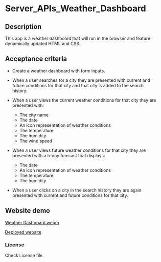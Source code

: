 # Server_APIs_Weather_Dashboard

## Description
This app is a weather dashboard that will run in the browser and feature dynamically updated HTML and CSS.

## Acceptance criteria
- Create a weather dashboard with form inputs.

- When a user searches for a city they are presented with current and future conditions for that city and that city is added to the search history.

- When a user views the current weather conditions for that city they are presented with:
    - The city name
    - The date
    - An icon representation of weather conditions
    - The temperature
    - The humidity
    - The wind speed

- When a user views future weather conditions for that city they are presented with a 5-day forecast that displays:
    - The date
    - An icon representation of weather conditions
    - The temperature
    - The humidity

- When a user clicks on a city in the search history they are again presented with current and future conditions for that city.

## Website demo

[Weather Dashboard.webm](https://user-images.githubusercontent.com/119010465/218476902-5c06fbaa-003b-4a35-8b22-333920ad0919.webm)

[Deployed website](https://drzazga88.github.io/Server_APIs_Weather_Dashboard/)

### License
Check License file.
